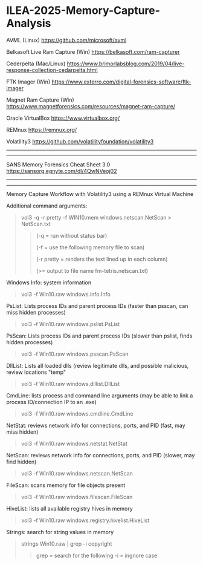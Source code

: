 # ILEA-2025-Memory-Capture-Analysis

AVML (Linux)
https://github.com/microsoft/avml

Belkasoft Live Ram Capture (Win)
https://belkasoft.com/ram-capturer

Cederpelta (Mac/Linux)
https://www.brimorlabsblog.com/2019/04/live-response-collection-cedarpelta.html

FTK Imager (Win)
https://www.exterro.com/digital-forensics-software/ftk-imager

Magnet Ram Capture (Win)
https://www.magnetforensics.com/resources/magnet-ram-capture/

Oracle VirtualBox
https://www.virtualbox.org/

REMnux
https://remnux.org/

Volatility3
https://github.com/volatilityfoundation/volatility3

-----
-----
SANS Memory Forensics Cheat Sheet 3.0
https://sansorg.egnyte.com/dl/4QwNVeoj02

-----
-----
Memory Capture Workflow with Volatility3 using a REMnux Virtual Machine

Additional command arguments:
> vol3 -q -r pretty -f WIN10.mem windows.netscan.NetScan > NetScan.txt
>> (-q = run without status bar)
>> 
>> (-f = use the following memory file to scan)
>> 
>> (-r pretty = renders the text lined up in each column)
>> 
>> (>= output to file name fm-tetris.netscan.txt)
    

Windows Info: system information
> vol3 -f Win10.raw windows.info.Info

PsList: Lists process IDs and parent process IDs (faster than psscan, can miss hidden processes)
> vol3 -f Win10.raw windows.pslist.PsList

PsScan: Lists process IDs and parent process IDs (slower than pslist, finds hidden processes)
> vol3 -f Win10.raw windows.psscan.PsScan

DllList: Lists all loaded dlls (review legitimate dlls, and possible malicious, review locations "temp"
> vol3 -f Win10.raw windows.dlllist.DllList

CmdLine: lists process and command line arguments (may be able to link a process ID/connection IP to an .exe)
> vol3 -f Win10.raw windows.cmdline.CmdLine

NetStat: reviews network info for connections, ports, and PID (fast, may miss hidden)
> vol3 -f Win10.raw windows.netstat.NetStat

NetScan: reviews network info for connections, ports, and PID (slower, may find hidden)
> vol3 -f Win10.raw windows.netscan.NetScan

FileScan: scans memory for file objects present
> vol3 -f Win10.raw windows.filescan.FileScan

HiveList: lists all available registry hives in memory
> vol3 -f Win10.raw windows.registry.hivelist.HiveList

Strings: search for string values in memory
> strings Win10.raw | grep -i copyright
>> grep = search for the following
>> -i = ingnore case

